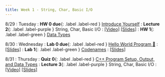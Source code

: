 ```yaml
---
title: Week 1 - String, Char, Basic I/O
---
```


8/29 
: Tuesday
: **HW 0 due**{: .label .label-red } [Introduce Yourself](https://edstem.org/us/courses/41440/lessons/72128/slides/384251)
: **Lecture 2**{: .label .label-purple } String, Char, Basic I/O
  : [\[Video\]](https://www.youtube.com/watch?v=OBtRHjmfcEM) [\[Slides\]](https://edstem.org/us/courses/41440/lessons/70331/slides/404076)
: **HW 1**{: .label .label-green } [Data Types](https://edstem.org/us/courses/41440/lessons/70331/slides/402532)

8/30
: Wednesday
: **Lab 0 due**{: .label .label-red } [Hello World Program 👋](https://edstem.org/us/courses/41440/lessons/70330/slides/376323)
  : [\[Slides\]](https://edstem.org/us/courses/41440/lessons/70330/slides/376323)
: **Lab 1**{: .label .label-green } [Codenames](https://edstem.org/us/courses/41440/lessons/74324/slides/403531)
  : [\[Slides\]](https://edstem.org/us/courses/41440/lessons/74324/slides/404451)

8/31 
: Thursday
: **Quiz 0**{: .label .label-red } [C++ Program Setup, Output, and Data Types](https://edstem.org/us/courses/41440/)
: **Lecture 3**{: .label .label-purple } String, Char, Basic I/O
  : [\[Video\]](https://www.youtube.com/) [\[Slides\]](https://edstem.org/us/courses/41440/)